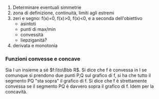 1. Determinare eventuali simmetrie
2. zona di definizione, continuità, limiti agli estremi
3. zeri e segno: f(x)=0, f(x)>0, f(x)<0, e a seconda dell'obiettivo
	- asintoti
	- punti di max/min
	- convessità
	- liepziganità?
4. derivata e monotonia

### Funzioni convesse e concave

Sia I un insieme a sé $f:I\to\Bbb R$. Si dice che f è convessa in I se comunque si prendono due punti P,Q sul grafico di f, si ha che tutto il segmento PQ "sta sopra" il grafico di f. Si dice che f è strettamente convessa se il segmento PQ è davvero sopra il grafico di f.
Idem per la concavità.